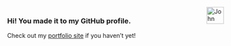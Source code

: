 <img src="https://johnmatu.la/static/jm-logo.svg" width="40" alt="John Matula’s logo" align="right">

### Hi! You made it to my GitHub profile.

Check out my [portfolio site](https://johnmatu.la/) if you haven’t yet!
